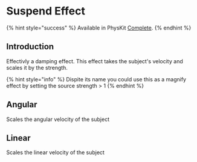 # Suspend Effect



{% hint style="success" %}
Available in PhysKit [Complete](https://prf.hn/l/rpoyznk).
{% endhint %}

## Introduction

Effectivly a damping effect. This effect takes the subject's velocity and scales it by the strength.

{% hint style="info" %}
Dispite its name you could use this as a magnify effect by setting the source strength > 1
{% endhint %}

## Angular

Scales the angular velocity of the subject

## Linear

Scales the linear velocity of the subject
